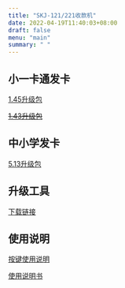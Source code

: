 ```yaml
---
title: "SKJ-121/221收款机"
date: 2022-04-19T11:40:03+08:00
draft: false
menu: "main"
summary: " "
---
```


## 小一卡通发卡

<!--
20220325
[1.45升级包](https://pan.baidu.com/s/1BGV46wypdrHw6UuV1Y-bnA?pwd=2jhe)
-->
[1.45升级包](https://pan.baidu.com/s/1YgRUfU9NmeOPkAAcFvxLkw?pwd=87v9)

~~[1.43升级包](https://pan.baidu.com/s/12EDCXqsdZQhMd7dXGWi4cQ?pwd=9qsc)~~

## 中小学发卡

<!--
20220325
[5.13升级包](https://pan.baidu.com/s/1zzdIXfKTXd2BZNEicoppVA?pwd=c9ap)
-->

[5.13升级包](https://pan.baidu.com/s/1rGvjd_iaM3mJmMbNzsRfMw?pwd=q3fz)

## 升级工具

[下载链接](https://pan.baidu.com/s/15uQ1SclpWWfg6I8eJR2gew?pwd=rhdp)

## 使用说明

[按键使用说明](https://pan.baidu.com/s/1Ua0rR2OTYQB0d9xmmMrH5A?pwd=btd2)

[使用说明书](https://pan.baidu.com/s/1TG3uANWWVsSevccnZGEf-w?pwd=7irb)

